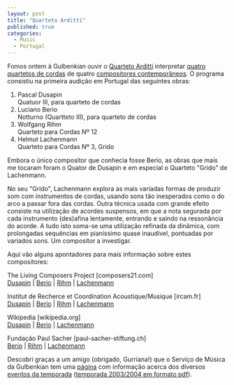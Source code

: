 ```yaml
---
layout: post
title: "Quarteto Arditti"
published: true
categories:
  - Music
  - Portugal
---
```

<p>Fomos ontem à Gulbenkian ouvir o <a href="http://www.musica.gulbenkian.pt/cgi-bin/wnp_db_dynamic_record.pl?dn=db_notas_soltas_press&sn=semibreves&rn=2">Quarteto Arditti</a> interpretar <a href="http://www.musica.gulbenkian.pt/2003_2004/calendario_geral/a_000062.html">quatro quartetos de cordas</a> de quatro <a href="http://en.wikipedia.org/wiki/List_of_20th_century_classical_composers">compositores contemporâneos</a>. O programa consistiu na primeira audição em Portugal das seguintes obras:<br />
<ol><li>Pascal Dusapin<br />
Quatuor III, para quarteto de cordas</li><li>Luciano Berio<br />
Notturno (Quartteto III), para quarteto de cordas</li><li>Wolfgang Rihm<br />
Quarteto para Cordas Nº 12</li><li>Helmut Lachenmann<br />
Quarteto para Cordas Nº 3, Grido</li></ol>Embora o único compositor que conhecia fosse Berio, as obras que mais me tocaram foram o Quator de Dusapin e em especial o Quarteto "Grido" de Lachenmann.</p>

<p>No seu "Grido", Lachenmann explora as mais variadas formas de produzir som com instrumentos de cordas, usando sons tão inesperados como o do arco a passar fora das cordas. Outra técnica usada com grande efeito consiste na utilização de acordes suspensos, em que a nota segurada por cada instrumento (des)afina lentamente, entrando e saindo na ressonância do acorde. A tudo isto soma-se uma utilização refinada da dinâmica, com prolongadas sequências em pianíssimo quase inaudível, pontuadas por variados sons. Um compositor a investigar.</p>

<p>Aqui vão alguns apontadores para mais informação sobre estes compositores:</p>

<p>The Living Composers Project [composers21.com]<br />
<a href="http://www.composers21.com/compdocs/dusapinp.htm">Dusapin</a> | <a href="http://www.composers21.com/compdocs/beriol.htm">Berio</a> | <a href="http://composers21.com/compdocs/rihmw.htm">Rihm</a> | <a href="http://composers21.com/compdocs/lachenmh.htm">Lachenmann</a></p>

<p>Institut de Recherce et Coordination Acoustique/Musique [ircam.fr]<br />
<a href="http://mac-texier.ircam.fr/textes/c00000031/">Dusapin</a> | <a href="http://mac-texier.ircam.fr/textes/c00000008/">Berio</a> | <a href="http://mac-texier.ircam.fr/textes/c00000080/">Rihm</a> | <a href="http://mac-texier.ircam.fr/textes/c00000053/">Lachenmann</a></p>

<p>Wikipedia [wikipedia.org]<br />
<a href="http://en.wikipedia.org/wiki/Pascal_Dusapin">Dusapin</a> | <a href="http://en.wikipedia.org/wiki/Luciano_Berio">Berio</a> | <a href="http://en.wikipedia.org/wiki/Helmut_Lachenmann">Lachenmann</a></p>

<p>Fundação Paul Sacher [paul-sacher-stiftung.ch]<br />
<a href="http://www.paul-sacher-stiftung.ch/e/collections/berio.htm">Berio</a> | <a href="http://www.paul-sacher-stiftung.ch/e/collections/rihm.htm">Rihm</a> | <a href="http://www.paul-sacher-stiftung.ch/e/collections/lachenmann.htm">Lachenmann</a></p>

<p>Descobri graças a um amigo (obrigado, Gurriana!) que o Serviço de Música da Gulbenkian tem uma <a href="http://www.musica.gulbenkian.pt/main.html">página</a> com informação acerca dos diversos <a href="http://www.musica.gulbenkian.pt/main.html">eventos da temporada</a> (<a href="http://www.musica.gulbenkian.pt/pdf/2003_2004_calendario_geral.pdf">temporada 2003/2004 em formato pdf</a>). </p>

